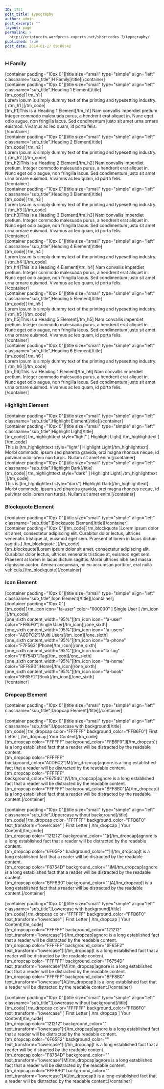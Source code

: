 ```yaml
---
ID: 1751
post_title: Typography
author: admin
post_excerpt: ""
layout: page
permalink: >
  http://criptocoin.wordpress-experts.net/shortcodes-2/typography/
published: true
post_date: 2014-01-27 09:08:42
---
```

<h3 class="widget-title">H Family</h3><p>[container padding="10px 0"][title size="small" type="simple" align="left" classname="sub_title"]H Family[/title][/container]<br>[container padding="10px 0"][title size="small" type="simple" align="left" classname="sub_title"]Heading 1 Element[/title]<br>[tm_code][ tm_h1 ]<br>Lorem Ipsum is simply dummy text of the printing and typesetting industry.<br>[ /tm_h1 ][/tm_code]<br>[tm_h1]This is a Heading 1 Element[/tm_h1] Nam convallis imperdiet pretium. Integer commodo malesuada purus, a hendrerit erat aliquet in. Nunc eget odio augue, non fringilla lacus. Sed condimentum justo sit amet urna ornare euismod. Vivamus ac leo quam, id porta felis.<br>[/container]<br>[container padding="10px 0"][title size="small" type="simple" align="left" classname="sub_title"]Heading 2 Element[/title]<br>[tm_code][ tm_h2 ]<br>Lorem Ipsum is simply dummy text of the printing and typesetting industry.<br>[ /tm_h2 ][/tm_code]<br>[tm_h2]This is a Heading 2 Element[/tm_h2] Nam convallis imperdiet pretium. Integer commodo malesuada purus, a hendrerit erat aliquet in. Nunc eget odio augue, non fringilla lacus. Sed condimentum justo sit amet urna ornare euismod. Vivamus ac leo quam, id porta felis.<br>[/container]<br>[container padding="10px 0"][title size="small" type="simple" align="left" classname="sub_title"]Heading 3 Element[/title]<br>[tm_code][ tm_h3 ]<br>Lorem Ipsum is simply dummy text of the printing and typesetting industry.<br>[ /tm_h3 ][/tm_code]<br>[tm_h3]This is a Heading 3 Element[/tm_h3] Nam convallis imperdiet pretium. Integer commodo malesuada purus, a hendrerit erat aliquet in. Nunc eget odio augue, non fringilla lacus. Sed condimentum justo sit amet urna ornare euismod. Vivamus ac leo quam, id porta felis.<br>[/container]<br>[container padding="10px 0"][title size="small" type="simple" align="left" classname="sub_title"]Heading 4 Element[/title]<br>[tm_code][ tm_h4 ]<br>Lorem Ipsum is simply dummy text of the printing and typesetting industry.<br>[ /tm_h4 ][/tm_code]<br>[tm_h4]This is a Heading 4 Element[/tm_h4] Nam convallis imperdiet pretium. Integer commodo malesuada purus, a hendrerit erat aliquet in. Nunc eget odio augue, non fringilla lacus. Sed condimentum justo sit amet urna ornare euismod. Vivamus ac leo quam, id porta felis.<br>[/container]<br>[container padding="10px 0"][title size="small" type="simple" align="left" classname="sub_title"]Heading 5 Element[/title]<br>[tm_code][ tm_h5 ]<br>Lorem Ipsum is simply dummy text of the printing and typesetting industry.<br>[ /tm_h5 ][/tm_code]<br>[tm_h5]This is a Heading 5 Element[/tm_h5] Nam convallis imperdiet pretium. Integer commodo malesuada purus, a hendrerit erat aliquet in. Nunc eget odio augue, non fringilla lacus. Sed condimentum justo sit amet urna ornare euismod. Vivamus ac leo quam, id porta felis.<br>[/container]<br>[container padding="10px 0"][title size="small" type="simple" align="left" classname="sub_title"]Heading 6 Element[/title]<br>[tm_code][ tm_h6 ]<br>Lorem Ipsum is simply dummy text of the printing and typesetting industry.<br>[ /tm_h6 ][/tm_code]<br>[tm_h6]This is a Heading 1 Element[/tm_h6] Nam convallis imperdiet pretium. Integer commodo malesuada purus, a hendrerit erat aliquet in. Nunc eget odio augue, non fringilla lacus. Sed condimentum justo sit amet urna ornare euismod. Vivamus ac leo quam, id porta felis.<br>[/container]</p><h3 class="widget-title">Highlight Element</h3><p>[container padding="10px 0"][title size="small" type="simple" align="left" classname="sub_title"]Highlight Element[/title][/container]<br>[container padding="10px 0"][title size="small" type="simple" align="left" classname="sub_title"]Highlight Light[/title]<br>[tm_code][ tm_highlighttext style="light" ] Highlight Light[ /tm_highlighttext ][/tm_code]<br>This is [tm_highlighttext style="light"] Highlight Light[/tm_highlighttext]. Morbi commodo, ipsum sed pharetra gravida, orci magna rhoncus neque, id pulvinar odio lorem non turpis. Nullam sit amet enim.[/container]<br>[container padding="10px 0"][title size="small" type="simple" align="left" classname="sub_title"]Highlight Dark[/title]<br>[tm_code][ tm_highlighttext style="dark" ] Highlight Light[ /tm_highlighttext ][/tm_code]<br>This is [tm_highlighttext style="dark"] Highlight Dark[/tm_highlighttext]. Morbi commodo, ipsum sed pharetra gravida, orci magna rhoncus neque, id pulvinar odio lorem non turpis. Nullam sit amet enim.[/container]</p><h3 class="widget-title">Blockquote Element</h3><p>[container padding="10px 0"][title size="small" type="simple" align="left" classname="sub_title"]Blockquote Element[/title][/container]<br>[container padding="10px 0"][tm_code][ tm_blockquote ]Lorem ipsum dolor sit amet, consectetur adipiscing elit. Curabitur dolor lectus, ultrices venenatis tristique at, euismod eget sem. Praesent at lorem in lacus dictum sagittis.[ /tm_blockquote ][/tm_code]<br>[tm_blockquote]Lorem ipsum dolor sit amet, consectetur adipiscing elit. Curabitur dolor lectus, ultrices venenatis tristique at, euismod eget sem. Praesent at lorem in lacus dictum sagittis. Morbi ultrices nibh sed massa dignissim auctor. Aenean accumsan, mi eu accumsan porttitor, erat nulla vehicula.[/tm_blockquote][/container]</p><h3 class="widget-title">Icon Element</h3><p>[container padding="10px 0"][title size="small" type="simple" align="left" classname="sub_title"]Icon Element[/title][/container]<br>[container padding="10px 0"]<br>[tm_code][ tm_icon icon="fa-user" color="000000" ] Single User [ /tm_icon ][/tm_code]<br>[one_sixth content_width="95%"][tm_icon icon="fa-user" color="FFB6F0"]Single User[/tm_icon][/one_sixth]<br>[one_sixth content_width="95%"][tm_icon icon="fa-users" color="A0DFC2"]Multi Users[/tm_icon][/one_sixth]<br>[one_sixth content_width="95%"][tm_icon icon="fa-phone" color="F7F563"]Phone[/tm_icon][/one_sixth]<br>[one_sixth content_width="95%"][tm_icon icon="fa-tag" color="F6754D"]Tag[/tm_icon][/one_sixth]<br>[one_sixth content_width="95%"][tm_icon icon="fa-home" color="BFF8B0"]Home[/tm_icon][/one_sixth]<br>[one_sixth content_width="95%"][tm_icon icon="fa-book" color="6F65F2"]Book[/tm_icon][/one_sixth]<br>[/container]</p><h3 class="widget-title">Dropcap Element</h3><p>[container padding="10px 0"][title size="small" type="simple" align="left" classname="sub_title"]Dropcap Element[/title][/container]<br><br>[container padding="10px 0"][title size="small" type="simple" align="left" classname="sub_title"]Uppercase with background[/title]<br>[tm_code][ tm_dropcap color="FFFFFF" background_color="FFB6F0"] First Letter [ /tm_dropcap] Your Content[/tm_code]<br>[tm_dropcap color="FFFFFF" background_color="FFB6F0"]I[/tm_dropcap]t is a long established fact that a reader will be distracted by the readable content.<br>[tm_dropcap color="FFFFFF" background_color="A0DFC2"]M[/tm_dropcap]agnore is a long established fact that a reader will be distracted by the readable content.<br>[tm_dropcap color="FFFFFF" background_color="F6754D"]V[/tm_dropcap]agnore is a long established fact that a reader will be distracted by the readable content.<br>[tm_dropcap color="FFFFFF" background_color="BFF8B0"]A[/tm_dropcap]t is a long established fact that a reader will be distracted by the readable content.[/container]<br><br>[container padding="10px 0"][title size="small" type="simple" align="left" classname="sub_title"]Uppercase without background[/title]<br>[tm_code][ tm_dropcap color="FFFFFF" background_color="FFB6F0" text_transform="lowercase" ] First Letter [ /tm_dropcap ] Your Content[/tm_code]<br>[tm_dropcap color="121212" background_color=""]r[/tm_dropcap]agnore is a long established fact that a reader will be distracted by the readable content.<br>[tm_dropcap color="6F65F2" background_color=""]I[/tm_dropcap]t is a long established fact that a reader will be distracted by the readable content.<br>[tm_dropcap color="F6754D" background_color=""]M[/tm_dropcap]agnore is a long established fact that a reader will be distracted by the readable content.<br>[tm_dropcap color="BFF8B0" background_color=""]A[/tm_dropcap]t is a long established fact that a reader will be distracted by the readable content.[/container]<br><br>[container padding="10px 0"][title size="small" type="simple" align="left" classname="sub_title"]Lowercase with background[/title]<br>[tm_code][ tm_dropcap color="FFFFFF" background_color="FFB6F0" text_transform="lowercase" ] First Letter [ /tm_dropcap ] Your Content[/tm_code]<br>[tm_dropcap color="FFFFFF" background_color="121212" text_transform="lowercase"]r[/tm_dropcap]agnore is a long established fact that a reader will be distracted by the readable content.<br>[tm_dropcap color="FFFFFF" background_color="6F65F2" text_transform="lowercase"]I[/tm_dropcap]t is a long established fact that a reader will be distracted by the readable content.<br>[tm_dropcap color="FFFFFF" background_color="F6754D" text_transform="lowercase"]M[/tm_dropcap]agnore is a long established fact that a reader will be distracted by the readable content.<br>[tm_dropcap color="FFFFFF" background_color="BFF8B0" text_transform="lowercase"]A[/tm_dropcap]t is a long established fact that a reader will be distracted by the readable content.[/container]<br><br>[container padding="10px 0"][title size="small" type="simple" align="left" classname="sub_title"]Lowercase without background[/title]<br>[tm_code][ tm_dropcap color="FFFFFF" background_color="FFB6F0" text_transform="lowercase" ] First Letter [ /tm_dropcap ] Your Content[/tm_code]<br>[tm_dropcap color="121212" background_color="" text_transform="lowercase"]r[/tm_dropcap]agnore is a long established fact that a reader will be distracted by the readable content.<br>[tm_dropcap color="6F65F2" background_color="" text_transform="lowercase"]I[/tm_dropcap]t is a long established fact that a reader will be distracted by the readable content.<br>[tm_dropcap color="F6754D" background_color="" text_transform="lowercase"]M[/tm_dropcap]agnore is a long established fact that a reader will be distracted by the readable content.<br>[tm_dropcap color="BFF8B0" background_color="" text_transform="lowercase"]A[/tm_dropcap]t is a long established fact that a reader will be distracted by the readable content.[/container]</p>
